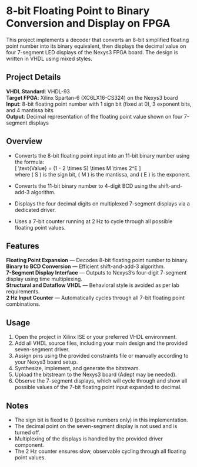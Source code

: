 # 8-bit Floating Point to Binary Conversion and Display on FPGA

This project implements a decoder that converts an 8-bit simplified floating point number into its binary equivalent, then displays the decimal value on four 7-segment LED displays of the Nexys3 FPGA board. The design is written in VHDL using mixed styles.



## Project Details

**VHDL Standard**: VHDL-93  
**Target FPGA**: Xilinx Spartan-6 (XC6LX16-CS324) on the Nexys3 board  
**Input**: 8-bit floating point number with 1 sign bit (fixed at 0), 3 exponent bits, and 4 mantissa bits  
**Output**: Decimal representation of the floating point value shown on four 7-segment displays  



## Overview

- Converts the 8-bit floating point input into an 11-bit binary number using the formula:  
  \[
  \text{Value} = (1 - 2 \times S) \times M \times 2^E
  \]  
  where \( S \) is the sign bit, \( M \) is the mantissa, and \( E \) is the exponent.

- Converts the 11-bit binary number to 4-digit BCD using the shift-and-add-3 algorithm.

- Displays the four decimal digits on multiplexed 7-segment displays via a dedicated driver.

- Uses a 7-bit counter running at 2 Hz to cycle through all possible floating point values.


## Features

**Floating Point Expansion** — Decodes 8-bit floating point number to binary.  
**Binary to BCD Conversion** — Efficient shift-and-add-3 algorithm.  
**7-Segment Display Interface** — Outputs to Nexys3’s four-digit 7-segment display using time multiplexing.  
**Structural and Dataflow VHDL** — Behavioral style is avoided as per lab requirements.  
**2 Hz Input Counter** — Automatically cycles through all 7-bit floating point combinations.


## Usage

1. Open the project in Xilinx ISE or your preferred VHDL environment.  
2. Add all VHDL source files, including your main design and the provided seven-segment driver.  
3. Assign pins using the provided constraints file or manually according to your Nexys3 board setup.  
4. Synthesize, implement, and generate the bitstream.  
5. Upload the bitstream to the Nexys3 board (Adept may be needed).  
6. Observe the 7-segment displays, which will cycle through and show all possible values of the 7-bit floating point input expanded to decimal.


## Notes

- The sign bit is fixed to 0 (positive numbers only) in this implementation.  
- The decimal point on the seven-segment display is not used and is turned off.  
- Multiplexing of the displays is handled by the provided driver component.  
- The 2 Hz counter ensures slow, observable cycling through all floating point values.
